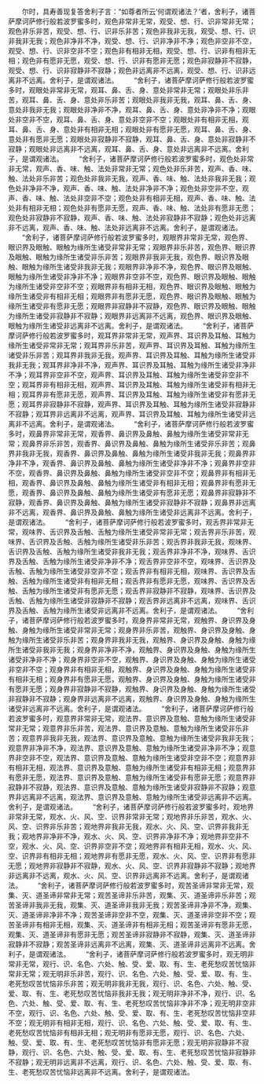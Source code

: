 <!-- { "loadSidebar": true } -->
　　尔时，具寿善现复答舍利子言：“如尊者所云‘何谓观诸法？’者，舍利子，诸菩萨摩诃萨修行般若波罗蜜多时，观色非常非无常，观受、想、行、识非常非无常；观色非乐非苦，观受、想、行、识非乐非苦；观色非我非无我，观受、想、行、识非我非无我；观色非净非不净，观受、想、行、识非净非不净；观色非空非不空，观受、想、行、识非空非不空；观色非有相非无相，观受、想、行、识非有相非无相；观色非有愿非无愿，观受、想、行、识非有愿非无愿；观色非寂静非不寂静，观受、想、行、识非寂静非不寂静；观色非远离非不远离，观受、想、行、识非远离非不远离。舍利子，是谓观诸法。
　　“舍利子，诸菩萨摩诃萨修行般若波罗蜜多时，观眼处非常非无常，观耳、鼻、舌、身、意处非常非无常；观眼处非乐非苦，观耳、鼻、舌、身、意处非乐非苦；观眼处非我非无我，观耳、鼻、舌、身、意处非我非无我；观眼处非净非不净，观耳、鼻、舌、身、意处非净非不净；观眼处非空非不空，观耳、鼻、舌、身、意处非空非不空；观眼处非有相非无相，观耳、鼻、舌、身、意处非有相非无相；观眼处非有愿非无愿，观耳、鼻、舌、身、意处非有愿非无愿；观眼处非寂静非不寂静，观耳、鼻、舌、身、意处非寂静非不寂静；观眼处非远离非不远离，观耳、鼻、舌、身、意处非远离非不远离。舍利子，是谓观诸法。
　　“舍利子，诸菩萨摩诃萨修行般若波罗蜜多时，观色处非常非无常，观声、香、味、触、法处非常非无常；观色处非乐非苦，观声、香、味、触、法处非乐非苦；观色处非我非无我，观声、香、味、触、法处非我非无我；观色处非净非不净，观声、香、味、触、法处非净非不净；观色处非空非不空，观声、香、味、触、法处非空非不空；观色处非有相非无相，观声、香、味、触、法处非有相非无相；观色处非有愿非无愿，观声、香、味、触、法处非有愿非无愿；观色处非寂静非不寂静，观声、香、味、触、法处非寂静非不寂静；观色处非远离非不远离，观声、香、味、触、法处非远离非不远离。舍利子，是谓观诸法。
　　“舍利子，诸菩萨摩诃萨修行般若波罗蜜多时，观眼界非常非无常，观色界、眼识界及眼触、眼触为缘所生诸受非常非无常；观眼界非乐非苦，观色界、眼识界及眼触、眼触为缘所生诸受非乐非苦；观眼界非我非无我，观色界、眼识界及眼触、眼触为缘所生诸受非我非无我；观眼界非净非不净，观色界、眼识界及眼触、眼触为缘所生诸受非净非不净；观眼界非空非不空，观色界、眼识界及眼触、眼触为缘所生诸受非空非不空；观眼界非有相非无相，观色界、眼识界及眼触、眼触为缘所生诸受非有相非无相；观眼界非有愿非无愿，观色界、眼识界及眼触、眼触为缘所生诸受非有愿非无愿；观眼界非寂静非不寂静，观色界、眼识界及眼触、眼触为缘所生诸受非寂静非不寂静；观眼界非远离非不远离，观色界、眼识界及眼触、眼触为缘所生诸受非远离非不远离。舍利子，是谓观诸法。
　　“舍利子，诸菩萨摩诃萨修行般若波罗蜜多时，观耳界非常非无常，观声界、耳识界及耳触、耳触为缘所生诸受非常非无常；观耳界非乐非苦，观声界、耳识界及耳触、耳触为缘所生诸受非乐非苦；观耳界非我非无我，观声界、耳识界及耳触、耳触为缘所生诸受非我非无我；观耳界非净非不净，观声界、耳识界及耳触、耳触为缘所生诸受非净非不净；观耳界非空非不空，观声界、耳识界及耳触、耳触为缘所生诸受非空非不空；观耳界非有相非无相，观声界、耳识界及耳触、耳触为缘所生诸受非有相非无相；观耳界非有愿非无愿，观声界、耳识界及耳触、耳触为缘所生诸受非有愿非无愿；观耳界非寂静非不寂静，观声界、耳识界及耳触、耳触为缘所生诸受非寂静非不寂静；观耳界非远离非不远离，观声界、耳识界及耳触、耳触为缘所生诸受非远离非不远离。舍利子，是谓观诸法。
　　“舍利子，诸菩萨摩诃萨修行般若波罗蜜多时，观鼻界非常非无常，观香界、鼻识界及鼻触、鼻触为缘所生诸受非常非无常；观鼻界非乐非苦，观香界、鼻识界及鼻触、鼻触为缘所生诸受非乐非苦；观鼻界非我非无我，观香界、鼻识界及鼻触、鼻触为缘所生诸受非我非无我；观鼻界非净非不净，观香界、鼻识界及鼻触、鼻触为缘所生诸受非净非不净；观鼻界非空非不空，观香界、鼻识界及鼻触、鼻触为缘所生诸受非空非不空；观鼻界非有相非无相，观香界、鼻识界及鼻触、鼻触为缘所生诸受非有相非无相；观鼻界非有愿非无愿，观香界、鼻识界及鼻触、鼻触为缘所生诸受非有愿非无愿；观鼻界非寂静非不寂静，观香界、鼻识界及鼻触、鼻触为缘所生诸受非寂静非不寂静；观鼻界非远离非不远离，观香界、鼻识界及鼻触、鼻触为缘所生诸受非远离非不远离。舍利子，是谓观诸法。
　　“舍利子，诸菩萨摩诃萨修行般若波罗蜜多时，观舌界非常非无常，观味界、舌识界及舌触、舌触为缘所生诸受非常非无常；观舌界非乐非苦，观味界、舌识界及舌触、舌触为缘所生诸受非乐非苦；观舌界非我非无我，观味界、舌识界及舌触、舌触为缘所生诸受非我非无我；观舌界非净非不净，观味界、舌识界及舌触、舌触为缘所生诸受非净非不净；观舌界非空非不空，观味界、舌识界及舌触、舌触为缘所生诸受非空非不空；观舌界非有相非无相，观味界、舌识界及舌触、舌触为缘所生诸受非有相非无相；观舌界非有愿非无愿，观味界、舌识界及舌触、舌触为缘所生诸受非有愿非无愿；观舌界非寂静非不寂静，观味界、舌识界及舌触、舌触为缘所生诸受非寂静非不寂静；观舌界非远离非不远离，观味界、舌识界及舌触、舌触为缘所生诸受非远离非不远离。舍利子，是谓观诸法。
　　“舍利子，诸菩萨摩诃萨修行般若波罗蜜多时，观身界非常非无常，观触界、身识界及身触、身触为缘所生诸受非常非无常；观身界非乐非苦，观触界、身识界及身触、身触为缘所生诸受非乐非苦；观身界非我非无我，观触界、身识界及身触、身触为缘所生诸受非我非无我；观身界非净非不净，观触界、身识界及身触、身触为缘所生诸受非净非不净；观身界非空非不空，观触界、身识界及身触、身触为缘所生诸受非空非不空；观身界非有相非无相，观触界、身识界及身触、身触为缘所生诸受非有相非无相；观身界非有愿非无愿，观触界、身识界及身触、身触为缘所生诸受非有愿非无愿；观身界非寂静非不寂静，观触界、身识界及身触、身触为缘所生诸受非寂静非不寂静；观身界非远离非不远离，观触界、身识界及身触、身触为缘所生诸受非远离非不远离。舍利子，是谓观诸法。
　　“舍利子，诸菩萨摩诃萨修行般若波罗蜜多时，观意界非常非无常，观法界、意识界及意触、意触为缘所生诸受非常非无常；观意界非乐非苦，观法界、意识界及意触、意触为缘所生诸受非乐非苦；观意界非我非无我，观法界、意识界及意触、意触为缘所生诸受非我非无我；观意界非净非不净，观法界、意识界及意触、意触为缘所生诸受非净非不净；观意界非空非不空，观法界、意识界及意触、意触为缘所生诸受非空非不空；观意界非有相非无相，观法界、意识界及意触、意触为缘所生诸受非有相非无相；观意界非有愿非无愿，观法界、意识界及意触、意触为缘所生诸受非有愿非无愿；观意界非寂静非不寂静，观法界、意识界及意触、意触为缘所生诸受非寂静非不寂静；观意界非远离非不远离，观法界、意识界及意触、意触为缘所生诸受非远离非不远离。舍利子，是谓观诸法。
　　“舍利子，诸菩萨摩诃萨修行般若波罗蜜多时，观地界非常非无常，观水、火、风、空、识界非常非无常；观地界非乐非苦，观水、火、风、空、识界非乐非苦；观地界非我非无我，观水、火、风、空、识界非我非无我；观地界非净非不净，观水、火、风、空、识界非净非不净；观地界非空非不空，观水、火、风、空、识界非空非不空；观地界非有相非无相，观水、火、风、空、识界非有相非无相；观地界非有愿非无愿，观水、火、风、空、识界非有愿非无愿；观地界非寂静非不寂静，观水、火、风、空、识界非寂静非不寂静；观地界非远离非不远离，观水、火、风、空、识界非远离非不远离。舍利子，是谓观诸法。
　　“舍利子，诸菩萨摩诃萨修行般若波罗蜜多时，观苦圣谛非常非无常，观集、灭、道圣谛非常非无常；观苦圣谛非乐非苦，观集、灭、道圣谛非乐非苦；观苦圣谛非我非无我，观集、灭、道圣谛非我非无我；观苦圣谛非净非不净，观集、灭、道圣谛非净非不净；观苦圣谛非空非不空，观集、灭、道圣谛非空非不空；观苦圣谛非有相非无相，观集、灭、道圣谛非有相非无相；观苦圣谛非有愿非无愿，观集、灭、道圣谛非有愿非无愿；观苦圣谛非寂静非不寂静，观集、灭、道圣谛非寂静非不寂静；观苦圣谛非远离非不远离，观集、灭、道圣谛非远离非不远离。舍利子，是谓观诸法。
　　“舍利子，诸菩萨摩诃萨修行般若波罗蜜多时，观无明非常非无常，观行、识、名色、六处、触、受、爱、取、有、生、老死愁叹苦忧恼非常非无常；观无明非乐非苦，观行、识、名色、六处、触、受、爱、取、有、生、老死愁叹苦忧恼非乐非苦；观无明非我非无我，观行、识、名色、六处、触、受、爱、取、有、生、老死愁叹苦忧恼非我非无我；观无明非净非不净，观行、识、名色、六处、触、受、爱、取、有、生、老死愁叹苦忧恼非净非不净；观无明非空非不空，观行、识、名色、六处、触、受、爱、取、有、生、老死愁叹苦忧恼非空非不空；观无明非有相非无相，观行、识、名色、六处、触、受、爱、取、有、生、老死愁叹苦忧恼非有相非无相；观无明非有愿非无愿，观行、识、名色、六处、触、受、爱、取、有、生、老死愁叹苦忧恼非有愿非无愿；观无明非寂静非不寂静，观行、识、名色、六处、触、受、爱、取、有、生、老死愁叹苦忧恼非寂静非不寂静；观无明非远离非不远离，观行、识、名色、六处、触、受、爱、取、有、生、老死愁叹苦忧恼非远离非不远离。舍利子，是谓观诸法。
